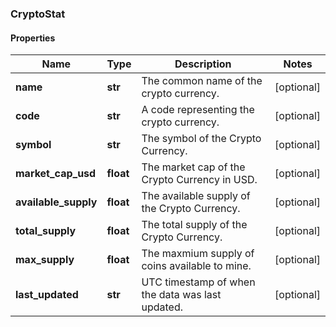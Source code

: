 ### CryptoStat

#### Properties
Name | Type | Description | Notes
------------ | ------------- | ------------- | -------------
**name** | **str** | The common name of the crypto currency. | [optional] 
**code** | **str** | A code representing the crypto currency. | [optional] 
**symbol** | **str** | The symbol of the Crypto Currency. | [optional] 
**market_cap_usd** | **float** | The market cap of the Crypto Currency in USD. | [optional] 
**available_supply** | **float** | The available supply of the Crypto Currency. | [optional] 
**total_supply** | **float** | The total supply of the Crypto Currency. | [optional] 
**max_supply** | **float** | The maxmium supply of coins available to mine. | [optional] 
**last_updated** | **str** | UTC timestamp of when the data was last updated. | [optional] 



